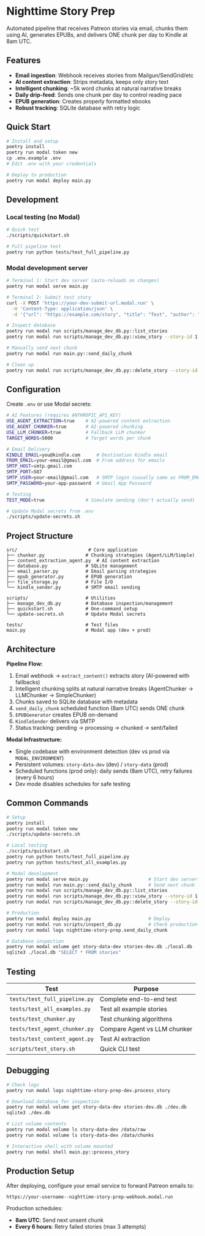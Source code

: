 # Nighttime Story Prep

Automated pipeline that receives Patreon stories via email, chunks them using AI, generates EPUBs, and delivers ONE chunk per day to Kindle at 8am UTC.

## Features

- **Email ingestion**: Webhook receives stories from Mailgun/SendGrid/etc
- **AI content extraction**: Strips metadata, keeps only story text
- **Intelligent chunking**: ~5k word chunks at natural narrative breaks
- **Daily drip-feed**: Sends one chunk per day to control reading pace
- **EPUB generation**: Creates properly formatted ebooks
- **Robust tracking**: SQLite database with retry logic

## Quick Start

```bash
# Install and setup
poetry install
poetry run modal token new
cp .env.example .env
# Edit .env with your credentials

# Deploy to production
poetry run modal deploy main.py
```

## Development

### Local testing (no Modal)

```bash
# Quick test
./scripts/quickstart.sh

# Full pipeline test
poetry run python tests/test_full_pipeline.py
```

### Modal development server

```bash
# Terminal 1: Start dev server (auto-reloads on changes)
poetry run modal serve main.py

# Terminal 2: Submit test story
curl -X POST 'https://your-dev-submit-url.modal.run' \
  -H 'Content-Type: application/json' \
  -d '{"url": "https://example.com/story", "title": "Test", "author": "Author"}'

# Inspect database
poetry run modal run scripts/manage_dev_db.py::list_stories
poetry run modal run scripts/manage_dev_db.py::view_story --story-id 1

# Manually send next chunk
poetry run modal run main.py::send_daily_chunk

# Clean up
poetry run modal run scripts/manage_dev_db.py::delete_story --story-id 1
```

## Configuration

Create `.env` or use Modal secrets:

```bash
# AI Features (requires ANTHROPIC_API_KEY)
USE_AGENT_EXTRACTION=true    # AI-powered content extraction
USE_AGENT_CHUNKER=true       # AI-powered chunking
USE_LLM_CHUNKER=true         # Fallback LLM chunker
TARGET_WORDS=5000            # Target words per chunk

# Email Delivery
KINDLE_EMAIL=you@kindle.com      # Destination Kindle email
FROM_EMAIL=your-email@gmail.com  # From address for emails
SMTP_HOST=smtp.gmail.com
SMTP_PORT=587
SMTP_USER=your-email@gmail.com   # SMTP login (usually same as FROM_EMAIL)
SMTP_PASSWORD=your-app-password  # Gmail App Password

# Testing
TEST_MODE=true               # Simulate sending (don't actually send)

# Update Modal secrets from .env
./scripts/update-secrets.sh
```

## Project Structure

```
src/                          # Core application
├── chunker.py               # Chunking strategies (Agent/LLM/Simple)
├── content_extraction_agent.py  # AI content extraction
├── database.py              # SQLite management
├── email_parser.py          # Email parsing strategies
├── epub_generator.py        # EPUB generation
├── file_storage.py          # File I/O
└── kindle_sender.py         # SMTP email sending

scripts/                     # Utilities
├── manage_dev_db.py         # Database inspection/management
├── quickstart.sh            # One-command setup
└── update-secrets.sh        # Update Modal secrets

tests/                       # Test files
main.py                      # Modal app (dev + prod)
```

## Architecture

**Pipeline Flow:**

1. Email webhook → `extract_content()` extracts story (AI-powered with fallbacks)
2. Intelligent chunking splits at natural narrative breaks (AgentChunker → LLMChunker → SimpleChunker)
3. Chunks saved to SQLite database with metadata
4. `send_daily_chunk` scheduled function (8am UTC) sends ONE chunk
5. `EPUBGenerator` creates EPUB on-demand
6. `KindleSender` delivers via SMTP
7. Status tracking: pending → processing → chunked → sent/failed

**Modal Infrastructure:**

- Single codebase with environment detection (dev vs prod via `MODAL_ENVIRONMENT`)
- Persistent volumes: `story-data-dev` (dev) / `story-data` (prod)
- Scheduled functions (prod only): daily sends (8am UTC), retry failures (every 6 hours)
- Dev mode disables schedules for safe testing

## Common Commands

```bash
# Setup
poetry install
poetry run modal token new
./scripts/update-secrets.sh

# Local testing
./scripts/quickstart.sh
poetry run python tests/test_full_pipeline.py
poetry run python tests/test_all_examples.py

# Modal development
poetry run modal serve main.py                      # Start dev server
poetry run modal run main.py::send_daily_chunk      # Send next chunk
poetry run modal run scripts/manage_dev_db.py::list_stories
poetry run modal run scripts/manage_dev_db.py::view_story --story-id 1
poetry run modal run scripts/manage_dev_db.py::delete_story --story-id 1

# Production
poetry run modal deploy main.py                     # Deploy
poetry run modal run scripts/inspect_db.py          # Check production DB
poetry run modal logs nighttime-story-prep.send_daily_chunk

# Database inspection
poetry run modal volume get story-data-dev stories-dev.db ./local.db
sqlite3 ./local.db "SELECT * FROM stories"
```

## Testing

| Test                          | Purpose                      |
| ----------------------------- | ---------------------------- |
| `tests/test_full_pipeline.py` | Complete end-to-end test     |
| `tests/test_all_examples.py`  | Test all example stories     |
| `tests/test_chunker.py`       | Test chunking algorithms     |
| `tests/test_agent_chunker.py` | Compare Agent vs LLM chunker |
| `tests/test_content_agent.py` | Test AI extraction           |
| `scripts/test_story.sh`       | Quick CLI test               |

## Debugging

```bash
# Check logs
poetry run modal logs nighttime-story-prep-dev.process_story

# Download database for inspection
poetry run modal volume get story-data-dev stories-dev.db ./dev.db
sqlite3 ./dev.db

# List volume contents
poetry run modal volume ls story-data-dev /data/raw
poetry run modal volume ls story-data-dev /data/chunks

# Interactive shell with volume mounted
poetry run modal shell main.py::process_story
```

## Production Setup

After deploying, configure your email service to forward Patreon emails to:

```
https://your-username--nighttime-story-prep-webhook.modal.run
```

Production schedules:

- **8am UTC**: Send next unsent chunk
- **Every 6 hours**: Retry failed stories (max 3 attempts)
